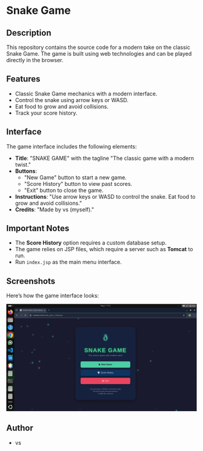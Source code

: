 # Snake Game

## Description
This repository contains the source code for a modern take on the classic Snake Game. The game is built using web technologies and can be played directly in the browser.

## Features
- Classic Snake Game mechanics with a modern interface.
- Control the snake using arrow keys or WASD.
- Eat food to grow and avoid collisions.
- Track your score history.

## Interface
The game interface includes the following elements:
- **Title**: "SNAKE GAME" with the tagline "The classic game with a modern twist."
- **Buttons**:
  - "New Game" button to start a new game.
  - "Score History" button to view past scores.
  - "Exit" button to close the game.
- **Instructions**: "Use arrow keys or WASD to control the snake. Eat food to grow and avoid collisions."
- **Credits**: "Made by vs (myself)."

## Important Notes
- The **Score History** option requires a custom database setup.
- The game relies on JSP files, which require a server such as **Tomcat** to run.
- Run `index.jsp` as the main menu interface.

## Screenshots
Here’s how the game interface looks:

![Snake Game UI](web/Snake_game_pics/Screenshot_1.png)




## Author
- vs


